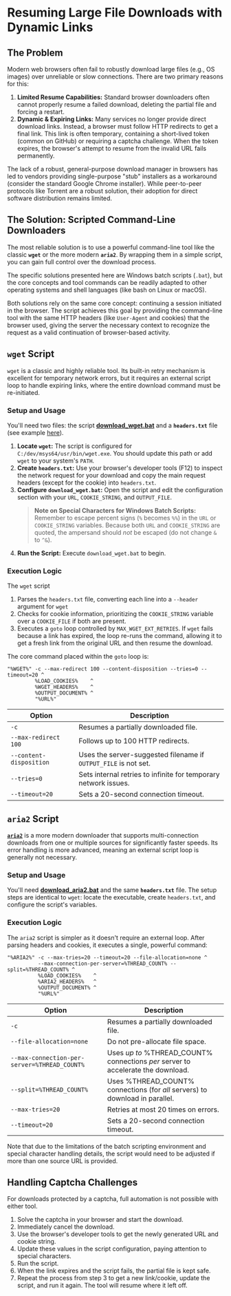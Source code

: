 # Resuming Large File Downloads with Dynamic Links

## The Problem

Modern web browsers often fail to robustly download large files (e.g., OS images) over unreliable or slow connections. There are two primary reasons for this:

1. **Limited Resume Capabilities:** Standard browser downloaders often cannot properly resume a failed download, deleting the partial file and forcing a restart.    
2. **Dynamic & Expiring Links:** Many services no longer provide direct download links. Instead, a browser must follow HTTP redirects to get a final link. This link is often temporary, containing a short-lived token (common on GitHub) or requiring a captcha challenge. When the token expires, the browser's attempt to resume from the invalid URL fails permanently.

The lack of a robust, general-purpose download manager in browsers has led to vendors providing single-purpose "stub" installers as a workaround (consider the standard Google Chrome installer). While peer-to-peer protocols like Torrent are a robust solution, their adoption for direct software distribution remains limited.

## The Solution: Scripted Command-Line Downloaders

The most reliable solution is to use a powerful command-line tool like the classic **`wget`** or the more modern **`aria2`**. By wrapping them in a simple script, you can gain full control over the download process.

The specific solutions presented here are Windows batch scripts (`.bat`), but the core concepts and tool commands can be readily adapted to other operating systems and shell languages (like bash on Linux or macOS).

Both solutions rely on the same core concept: continuing a session initiated in the browser. The script achieves this goal by providing the command-line tool with the same HTTP headers (like `User-Agent` and cookies) that the browser used, giving the server the necessary context to recognize the request as a valid continuation of browser-based activity.

## `wget` Script

`wget` is a classic and highly reliable tool. Its built-in retry mechanism is excellent for temporary network errors, but it requires an external script loop to handle expiring links, where the entire download command must be re-initiated.

### Setup and Usage

You'll need two files: the script **[download_wget.bat](https://github.com/pchemguy/Field-Notes/blob/main/01-improving-large-file-downloads/download_wget.bat)** and a **`headers.txt`** file (see example [here](https://github.com/pchemguy/Field-Notes/blob/main/01-improving-large-file-downloads/headers.txt)).

1. **Locate `wget`:** The script is configured for `C:/dev/msys64/usr/bin/wget.exe`. You should update this path or add `wget` to your system's `PATH`.
2. **Create `headers.txt`:** Use your browser's developer tools (F12) to inspect the network request for your download and copy the main request headers (except for the cookie) into `headers.txt`.
3. **Configure `download_wget.bat`:** Open the script and edit the configuration section with your `URL`, `COOKIE_STRING`, and `OUTPUT_FILE`.
    > **Note on Special Characters for Windows Batch Scripts:** Remember to escape percent signs (`%` becomes `%%`) in the `URL` or `COOKIE_STRING` variables. Because both `URL` and `COOKIE_STRING` are quoted, the ampersand should *not* be escaped (do not change `&` to `^&`).
4. **Run the Script:** Execute `download_wget.bat` to begin.

### Execution Logic

The `wget` script  
1. Parses the `headers.txt` file, converting each line into a `--header` argument for `wget`
2. Checks for cookie information, prioritizing the `COOKIE_STRING` variable over a `COOKIE_FILE` if both are present.
3. Executes a `goto` loop controlled by `MAX_WGET_EXT_RETRIES`. If `wget` fails because a link has expired, the loop re-runs the command, allowing it to get a fresh link from the original URL and then resume the download.

The core command placed within the `goto` loop is:

```
"%WGET%" -c --max-redirect 100 --content-disposition --tries=0 --timeout=20 ^
         %LOAD_COOKIES%    ^
         %WGET_HEADERS%    ^
         %OUTPUT_DOCUMENT% ^
         "%URL%"
```

| Option                  | Description                                                     |
| ----------------------- | --------------------------------------------------------------- |
| `-c`                    | Resumes a partially downloaded file.                            |
| `--max-redirect 100`    | Follows up to 100 HTTP redirects.                               |
| `--content-disposition` | Uses the server-suggested filename if `OUTPUT_FILE` is not set. |
| `--tries=0`             | Sets internal retries to infinite for temporary network issues. |
| `--timeout=20`          | Sets a 20-second connection timeout.                            |

## `aria2` Script

**[`aria2`](https://github.com/aria2/aria2)** is a more modern downloader that supports multi-connection downloads from one or multiple sources for significantly faster speeds. Its error handling is more advanced, meaning an external script loop is generally not necessary.

### Setup and Usage

You'll need **[download_aria2.bat](https://github.com/pchemguy/Field-Notes/blob/main/01-improving-large-file-downloads/download_aria2.bat)** and the same **`headers.txt`** file. The setup steps are identical to `wget`: locate the executable, create `headers.txt`, and configure the script's variables.

### Execution Logic

The `aria2` script is simpler as it doesn't require an external loop. After parsing headers and cookies, it executes a single, powerful command:

```
"%ARIA2%" -c --max-tries=20 --timeout=20 --file-allocation=none ^
          --max-connection-per-server=%THREAD_COUNT% --split=%THREAD_COUNT% ^
          %LOAD_COOKIES%    ^
          %ARIA2_HEADERS%   ^
          %OUTPUT_DOCUMENT% ^
          "%URL%"
```

| Option                                       | Description                                                                      |
| -------------------------------------------- | -------------------------------------------------------------------------------- |
| `-c`                                         | Resumes a partially downloaded file.                                             |
| `--file-allocation=none`                     | Do not pre-allocate file space.                                                  |
| `--max-connection-per-server=%THREAD_COUNT%` | Uses *up to* %THREAD_COUNT% connections *per* server to accelerate the download. |
| `--split=%THREAD_COUNT%`                     | Uses %THREAD_COUNT% connections (for *all* servers) to download in parallel.     |
| `--max-tries=20`                             | Retries at most 20 times on errors.                                              |
| `--timeout=20`                               | Sets a 20-second connection timeout.                                             |

Note that due to the limitations of the batch scripting environment and special character handling details, the script would need to be adjusted if more than one source URL is provided.

## Handling Captcha Challenges

For downloads protected by a captcha, full automation is not possible with either tool.

1. Solve the captcha in your browser and start the download.
2. Immediately cancel the download.
3. Use the browser's developer tools to get the newly generated URL and cookie string.
4. Update these values in the script configuration, paying attention to special characters.
5. Run the script.
6. When the link expires and the script fails, the partial file is kept safe.
7. Repeat the process from step 3 to get a new link/cookie, update the script, and run it again. The tool will resume where it left off.
